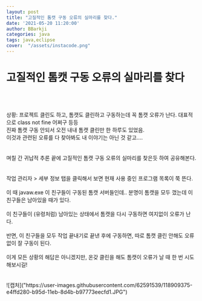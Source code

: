 ```yaml
---
layout: post
title: "고질적인 톰캣 구동 오류의 실마리를 찾다."
date: '2021-05-20 11:20:00'
author: BBarkji
categories: java
tags: java,eclipse
cover:  "/assets/instacode.png"
---
```




# 고질적인 톰캣 구동 오류의 실마리를 찾다
<br/>
<br/>
<br/>
상황: 프로젝트 클린도 하고, 톰캣도 클린하고 구동하는데 꼭 톰캣 오류가 난다. 대표적으로 class not fine 어쩌구 등등
<br/>
진짜 톰캣 구동 안되서 오전 내내 톰캣 클린만 한 하루도 있었음.
<br/>
이것과 관련된 오류를 다 찾아봐도 내 이야기는 아닌 것 같고....
<br/>
<br/>
<br/>
며칠 간 귀납적 추론 끝에 고질적인 톰캣 구동 오류의 실마리를 찾은듯 하여 공유해본다.
<br/>
<br/>
<br/>
작업 관리자 > 세부 정보 탭을 클릭해서 보면 현재 사용 중인 프로그램 목록이 쭉 뜬다.
<br/>
<br/>
이 때 javaw.exe 이 친구들이 구동된 톰캣 서버들인데.. 분명이 톰캣을 모두 껐는데 이 친구들은 남아있을 때가 있다.
<br/>
<br/>
이 친구들이 (유령처럼) 남아있는 상태에서 톰캣을 다시 구동하면 여지없이 오류가 난다.
<br/>
<br/>
반면, 이 친구들을 모두 작업 끝내기로 끝낸 후에 구동하면, 따로 톰캣 클린 안해도 오류 없이 잘 구동이 된다.
<br/>
<br/>
이게 모든 상황의 해답은 아니겠지만, 온갖 클린을 해도 톰캣이 오류가 날 때 한 번 시도해보시길!
<br/>
<br/>
<br/>
![캡처]("https://user-images.githubusercontent.com/62591539/118909375-e4ffd280-b95d-11eb-8d4b-b97773eecfd1.JPG")

